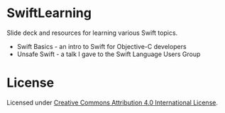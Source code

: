 # SwiftLearning
Slide deck and resources for learning various Swift topics.

* Swift Basics - an intro to Swift for Objective-C developers
* Unsafe Swift - a talk I gave to the Swift Language Users Group

# License

Licensed under [Creative Commons Attribution 4.0 International License](http://creativecommons.org/licenses/by/4.0/).
